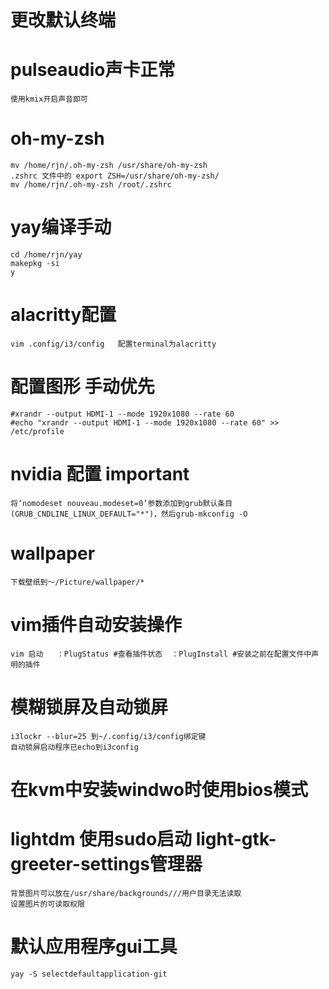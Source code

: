 # 更改默认终端

# pulseaudio声卡正常
    使用kmix开启声音即可

# oh-my-zsh
    mv /home/rjn/.oh-my-zsh /usr/share/oh-my-zsh
    .zshrc 文件中的 export ZSH=/usr/share/oh-my-zsh/
    mv /home/rjn/.oh-my-zsh /root/.zshrc

# yay编译手动
    cd /home/rjn/yay
    makepkg -si
    y

# alacritty配置
    vim .config/i3/config   配置terminal为alacritty

# 配置图形   手动优先
    #xrandr --output HDMI-1 --mode 1920x1080 --rate 60
    #echo "xrandr --output HDMI-1 --mode 1920x1080 --rate 60" >> /etc/profile

# nvidia 配置 important
    将‘nomodeset nouveau.modeset=0’参数添加到grub默认条目(GRUB_CNDLINE_LINUX_DEFAULT="*")，然后grub-mkconfig -O
    
# wallpaper
    下载壁纸到～/Picture/wallpaper/*

# vim插件自动安装操作
    vim 启动   ：PlugStatus #查看插件状态  ：PlugInstall #安装之前在配置文件中声明的插件

# 模糊锁屏及自动锁屏
    i3lockr --blur=25 到~/.config/i3/config绑定键
    自动锁屏启动程序已echo到i3config

# 在kvm中安装windwo时使用bios模式

# lightdm 使用sudo启动 light-gtk-greeter-settings管理器
    背景图片可以放在/usr/share/backgrounds///用户目录无法读取
    设置图片的可读取权限

# 默认应用程序gui工具
    yay -S selectdefaultapplication-git
